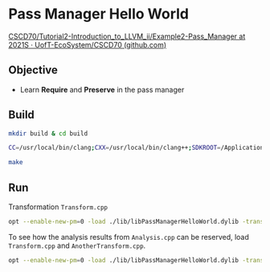 # Pass Manager Hello World 

[CSCD70/Tutorial2-Introduction_to_LLVM_ii/Example2-Pass_Manager at 2021S · UofT-EcoSystem/CSCD70 (github.com)](https://github.com/UofT-EcoSystem/CSCD70/tree/2021S/Tutorial2-Introduction_to_LLVM_ii/Example2-Pass_Manager)

## Objective

- Learn **Require** and **Preserve** in the pass manager 

## Build 

```bash
mkdir build & cd build 

CC=/usr/local/bin/clang;CXX=/usr/local/bin/clang++;SDKROOT=/Applications/Xcode.app/Contents/Developer/Platforms/MacOSX.platform/Developer/SDKs/MacOSX12.1.sdk cmake -DLT_LLVM_INSTALL_DIR="/usr/local" ..

make
```

## Run 

Transformation `Transform.cpp`

```bash
opt --enable-new-pm=0 -load ./lib/libPassManagerHelloWorld.dylib -transform -o ../example_for_call_count.bin ../example_for_call_count.ll
```

To see how the analysis results from `Analysis.cpp` can be reserved, load `Transform.cpp` and `AnotherTransform.cpp`. 

```bash
opt --enable-new-pm=0 -load ./lib/libPassManagerHelloWorld.dylib -transform -another-transform -o ../example_for_call_count.bin ../example_for_call_count.ll
```

